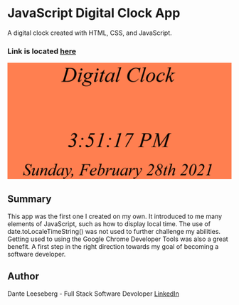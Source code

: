 # JavaScript Digital Clock App

A digital clock created with HTML, CSS, and JavaScript. 

### Link is located [here](https://iceeeberg.github.io/Clock-App/)

![Digital Clock](Digital_Clock.png)

## Summary 

This app was the first one I created on my own. It introduced to me many elements of JavaScript, such as how to display local time. The use of date.toLocaleTimeString() was not used to further challenge my abilities.  Getting used to using the Google Chrome Developer Tools was also a great benefit. A first step in the right direction towards my goal of becoming a software developer.

## Author

Dante Leeseberg - Full Stack Software Devoloper [LinkedIn](linkedin.com/in/dante-leeseberg-bba05883)

